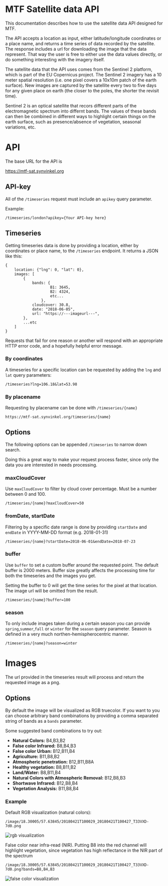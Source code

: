 
# MTF Satellite data API

This documentation describes how to use the satellite data API designed for MTF.

The API accepts a location as input, either latitude/longitude coordinates or a place name, and returns a time series of data recorded by the satellite. The response includes a url for downloading the image that the data represent. That way the user is free to either use the data values directly, or do something interesting with the imagery itself.

The satellite data that the API uses comes from the Sentinel 2 platform, which is part of the EU Copernicus project. The Sentinel 2 imagery has a 10 meter spatial resolution (i.e. one pixel covers a 10x10m patch of the earth surface). New images are captured by the satellite every two to five days for any given place on earth (the closer to the poles, the shorter the revisit time).

Sentinel 2 is an optical satellite that recors different parts of the electromagnetic spectrum into differnt bands. The values of these bands can then be combined in different ways to highlight certain things on the earth surface, such as presence/absence of vegetation, seasonal variations, etc.

# API

The base URL for the API is

<a href="https://mtf-sat.synvinkel.org" target="_blank">https://mtf-sat.synvinkel.org</a>

## API-key

All of the `/timeseries` request must include an `apikey` query parameter. 

Example:
```
/timeseries/london?apikey={Your API-key here}
```

## Timeseries

Getting timeseries data is done by providing a location, either by coordinates or place name, to the `/timeseries` endpoint. It returns a JSON like this:

```
{
    location: {"lng": 0, "lat": 0},
    images: [
        {
            bands: {
                    B1: 3645,
                    B2: 4324,
                    etc...
                },
            cloudcover: 30.8,
            date: "2018-06-05",
            url: "https://---imageurl---",
        },
        ...etc
    ]
}
```

Requests that fail for one reason or another will respond with an appropriate HTTP error code, and a hopefully helpful error message.


### By coordinates

A timeseries for a specific location can be requested by adding the `lng` and `lat` query parameters:

```
/timeseries?lng=106.18&lat=53.98
```

### By placename

Requesting by placename can be done with `/timeseries/{name}`

```
https://mtf-sat.synvinkel.org/timeseries/{name}
```

## Options

The following options can be appended  `/timeseries` to narrow down search.

Doing this a great way to make your request process faster, since only the data you are interested in needs processing.

### maxCloudCover

Use `maxCloudCover` to filter by cloud cover percentage. Must be a number between 0 and 100.

```
/timeseries/{name}?maxCloudCover=50
```

### fromDate, startDate

Filtering by a specific date range is done by providing `startDate` and `endDate` in YYYY-MM-DD format (e.g. 2018-01-31) 

```
/timeseries/{name}?startDate=2018-06-01&endDate=2018-07-23
```

### buffer

Use `buffer` to set a custom buffer around the requested point. The default buffer is 2000 meters. Buffer size greatly affects the processing time for both the timeseries and the images you get.

Setting the buffer to 0 will get the time series for the pixel at that location. The image url will be omitted from the result.

```
/timeseries/{name}?buffer=100
```

### season

To only include images taken during a certain season you can provide `spring`,`summer`,`fall` or `winter` for the `season` query parameter. Season is defined in a very much northen-hemispherocentric manner.

```
/timeseries/{name}?season=winter
```

# Images

The url provided in the timeseries result will process and return the requested image as a png. 

## Options

By default the image will be visualized as RGB truecolor. If you want to you can choose arbitrary band combinations by providing a comma separated string of bands as a `bands` parameter.

Some suggested band combinations to try out:

* **Natural Colors:** B4,B3,B2
* **False color Infrared:** B8,B4,B3
* **False color Urban:** B12,B11,B4
* **Agriculture:** B11,B8,B2
* **Atmospheric penetration:** B12,B11,B8A
* **Healthy vegetation:** B8,B11,B2
* **Land/Water:** B8,B11,B4
* **Natural Colors with Atmospheric Removal:** B12,B8,B3
* **Shortwave Infrared:** B12,B8,B4
* **Vegetation Analysis:** B11,B8,B4

### Example

Default RGB visualization (natural colors):
```
/image/18.30005/57.63845/20180421T100029_20180421T100427_T33VXD-7d0.png
```

![rgb visualization](images/20180421T100029_20180421T100427_T33VXD-7d0.png)

False color near infra-read (NIR). Putting B8 into the red channel will highlight vegetation, since vegetation has high reflectance in the NIR part of the spectrum

```
/image/18.30005/57.63845/20180421T100029_20180421T100427_T33VXD-7d0.png?bands=B8,B4,B3
```

![false color visualization](images/20180421T100029_20180421T100427_T33VXD-7d0_falsecolor.png)


